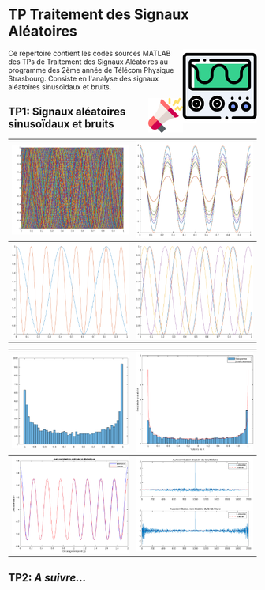 # **TP Traitement des Signaux Aléatoires**

<!-- markdownlint-disable MD033 -->
<img src="image/readme/1700847690924.png" alt="1700847690924" width=150 align="right">

Ce répertoire contient les codes sources MATLAB des TPs de Traitement des Signaux Aléatoires au programme des 2ème année de Télécom Physique Strasbourg.
Consiste en l'analyse des signaux aléatoires sinusoïdaux et bruits.

<img src="image/readme/1700847794823.png" alt="1700847810842" width=70 align="right">

## **TP1: Signaux aléatoires sinusoïdaux et bruits**

|<img src="image/readme/1700764171543.png" alt="1700764171543" width=250>|<img src="image/readme/1700764229621.png" alt="1700764229621" width=250>|
|:---:|:---:|
|<img src="image/readme/1700764392931.png" alt="1700764392931" width=250>|<img src="image/readme/1700764427366.png" alt="1700764427366" width=250>|

|<img src="image/readme/1700764645138.png" alt="1700764645138" width=250>|<img src="image/readme/1700765245540.png" alt="1700765245540" width=250>|
|:---:|:---:|
|<img src="image/readme/1700766897322.png" alt="1700766897322" width=250>|<img src="image/readme/1700768152722.png" alt="1700768152722" width=250>|

## **TP2: _A suivre..._**
